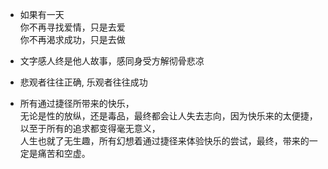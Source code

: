 - 如果有一天   
你不再寻找爱情，只是去爱   
你不再渴求成功，只是去做   

- 文字感人终是他人故事，感同身受方解彻骨悲凉

- 悲观者往往正确, 乐观者往往成功

- 所有通过捷径所带来的快乐，<br>无论是性的放纵，还是毒品，最终都会让人失去志向，因为快乐来的太便捷，以至于所有的追求都变得毫无意义，<br>人生也就了无生趣，所有幻想着通过捷径来体验快乐的尝试，最终，带来的一定是痛苦和空虚。


